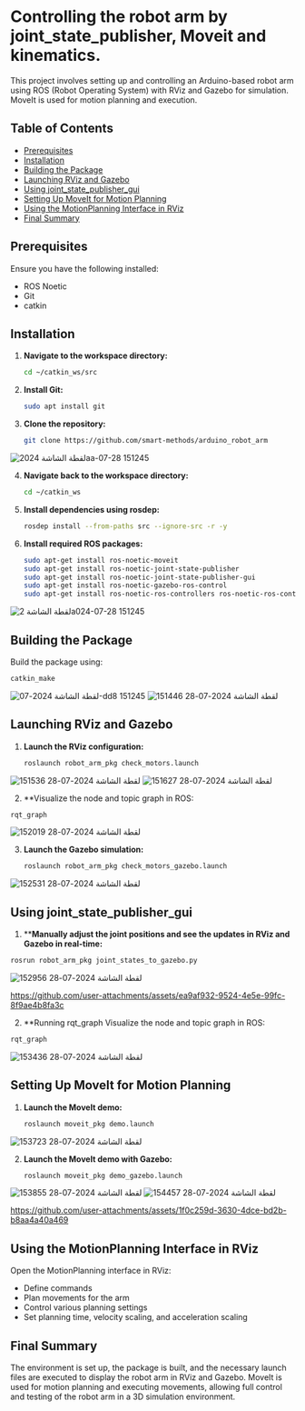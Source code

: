 # Controlling the robot arm by joint_state_publisher, Moveit and kinematics.

This project involves setting up and controlling an Arduino-based robot arm using ROS (Robot Operating System) with RViz and Gazebo for simulation. MoveIt is used for motion planning and execution.

## Table of Contents

- [Prerequisites](#prerequisites)
- [Installation](#installation)
- [Building the Package](#building-the-package)
- [Launching RViz and Gazebo](#launching-rviz-and-gazebo)
- [Using joint_state_publisher_gui](#using-joint_state_publisher_gui)
- [Setting Up MoveIt for Motion Planning](#setting-up-moveit-for-motion-planning)
- [Using the MotionPlanning Interface in RViz](#using-the-motionplanning-interface-in-rviz)
- [Final Summary](#final-summary)

## Prerequisites

Ensure you have the following installed:
- ROS Noetic
- Git
- catkin

## Installation

1. **Navigate to the workspace directory:**
    ```bash
    cd ~/catkin_ws/src
    ```
2. **Install Git:**
    ```bash
    sudo apt install git
    ```
3. **Clone the repository:**
    ```bash
    git clone https://github.com/smart-methods/arduino_robot_arm
    ```
![لقطة الشاشة 2024aa-07-28 151245](https://github.com/user-attachments/assets/4eb7e331-5055-403c-9b76-81a78dd38114)

   
4. **Navigate back to the workspace directory:**
    ```bash
    cd ~/catkin_ws
    ```
5. **Install dependencies using rosdep:**
    ```bash
    rosdep install --from-paths src --ignore-src -r -y
    ```
6. **Install required ROS packages:**
    ```bash
    sudo apt-get install ros-noetic-moveit
    sudo apt-get install ros-noetic-joint-state-publisher
    sudo apt-get install ros-noetic-joint-state-publisher-gui
    sudo apt-get install ros-noetic-gazebo-ros-control
    sudo apt-get install ros-noetic-ros-controllers ros-noetic-ros-control
    ```
![لقطة الشاشة 2a024-07-28 151245](https://github.com/user-attachments/assets/eefafc0f-6abf-4583-81c3-71a50bc92e81)

## Building the Package

Build the package using:
```bash
catkin_make
```
![لقطة الشاشة 2024-07-dd8 151245](https://github.com/user-attachments/assets/0f0c7961-f175-4c6e-a5ae-af323e74bd89)
![لقطة الشاشة 2024-07-28 151446](https://github.com/user-attachments/assets/e44fcd3e-d909-4e63-b693-9612361e4644)


## Launching RViz and Gazebo
1. **Launch the RViz configuration:**
    ```bash
    roslaunch robot_arm_pkg check_motors.launch
    ```

![لقطة الشاشة 2024-07-28 151536](https://github.com/user-attachments/assets/ee5347cc-bdfc-4e8d-a402-738eef8c43fd)
![لقطة الشاشة 2024-07-28 151627](https://github.com/user-attachments/assets/35f47766-bed6-4162-ad0b-464c66ad9c32)

2. **Visualize the node and topic graph in ROS:
  ```bash
  rqt_graph
  ```
![لقطة الشاشة 2024-07-28 152019](https://github.com/user-attachments/assets/0f7fe6c5-19b1-4d89-b976-6ac6f0d07e61)

3. **Launch the Gazebo simulation:**
    ```bash
    roslaunch robot_arm_pkg check_motors_gazebo.launch
    ```
![لقطة الشاشة 2024-07-28 152531](https://github.com/user-attachments/assets/648c69d2-083a-498d-a94b-8bdade8cc6b3)


## Using joint_state_publisher_gui

1. ****Manually adjust the joint positions and see the updates in RViz and Gazebo in real-time:**
  ```bash
  rosrun robot_arm_pkg joint_states_to_gazebo.py
  ```
![لقطة الشاشة 2024-07-28 152956](https://github.com/user-attachments/assets/6c69176f-b49d-415f-bd35-92fc705eb479)


https://github.com/user-attachments/assets/ea9af932-9524-4e5e-99fc-8f9ae4b8fa3c

2. **Running rqt_graph
Visualize the node and topic graph in ROS:
  ```bash
  rqt_graph
  ```
![لقطة الشاشة 2024-07-28 153436](https://github.com/user-attachments/assets/3c7e16a0-7407-45f8-a224-2a98cac3a324)

## Setting Up MoveIt for Motion Planning
1. **Launch the MoveIt demo:**
    ```bash
    roslaunch moveit_pkg demo.launch
    ```
![لقطة الشاشة 2024-07-28 153723](https://github.com/user-attachments/assets/3b94a1ca-d2a7-4f95-9722-b57c3a261822)


2. **Launch the MoveIt demo with Gazebo:**
    ```bash
    roslaunch moveit_pkg demo_gazebo.launch
    ```
![لقطة الشاشة 2024-07-28 153855](https://github.com/user-attachments/assets/80c54f9b-3aae-46b9-b3d0-5278014f9cd4)
![لقطة الشاشة 2024-07-28 154457](https://github.com/user-attachments/assets/b0981daa-b30c-4c90-b7e3-a2359b2f1b2d)


https://github.com/user-attachments/assets/1f0c259d-3630-4dce-bd2b-b8aa4a40a469



## Using the MotionPlanning Interface in RViz
Open the MotionPlanning interface in RViz:

- Define commands
- Plan movements for the arm
- Control various planning settings
- Set planning time, velocity scaling, and acceleration scaling

## Final Summary
The environment is set up, the package is built, and the necessary launch files are executed to display the robot arm in RViz and Gazebo. MoveIt is used for motion planning and executing movements, allowing full control and testing of the robot arm in a 3D simulation environment.




